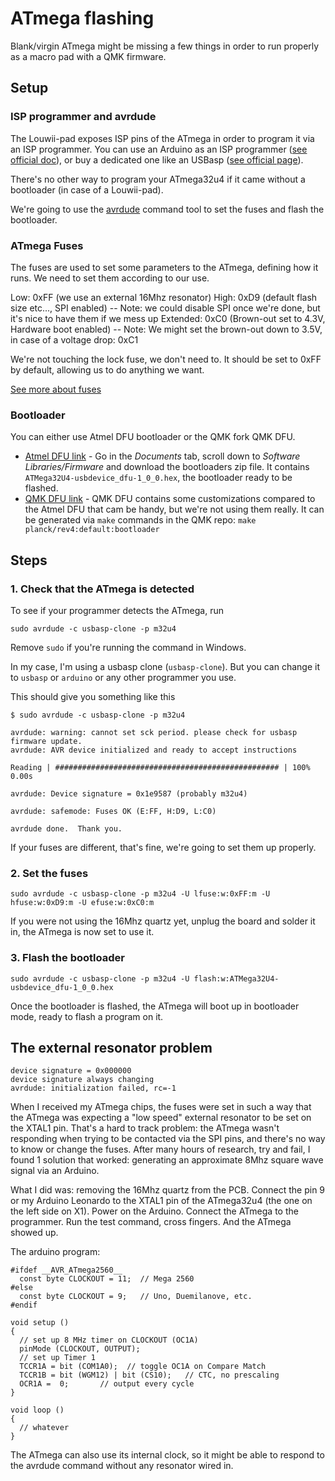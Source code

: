 # ATmega flashing

Blank/virgin ATmega might be missing a few things in order to run properly as a macro pad with a QMK firmware.

## Setup

### ISP programmer and avrdude

The Louwii-pad exposes ISP pins of the ATmega in order to program it via an ISP programmer. You can use an Arduino as an ISP programmer ([see official doc](https://www.arduino.cc/en/tutorial/arduinoISP#toc2)), or buy a dedicated one like an USBasp ([see official page](https://www.fischl.de/usbasp/)).

There's no other way to program your ATmega32u4 if it came without a bootloader (in case of a Louwii-pad).

We're going to use the [avrdude](https://www.nongnu.org/avrdude/) command tool to set the fuses and flash the bootloader.

### ATmega Fuses

The fuses are used to set some parameters to the ATmega, defining how it runs. We need to set them according to our use.

Low: 0xFF (we use an external 16Mhz resonator)
High: 0xD9 (default flash size etc..., SPI enabled) -- Note: we could disable SPI once we're done, but it's nice to have them if we mess up
Extended: 0xC0 (Brown-out set to 4.3V, Hardware boot enabled) -- Note: We might set the brown-out down to 3.5V, in case of a voltage drop: 0xC1

We're not touching the lock fuse, we don't need to. It should be set to 0xFF by default, allowing us to do anything we want.

[See more about fuses](https://eleccelerator.com/fusecalc/fusecalc.php?chip=atmega32u4&LOW=FF&HIGH=D9&EXTENDED=C0&LOCKBIT=FF)

### Bootloader

You can either use Atmel DFU bootloader or the QMK fork QMK DFU.

* [Atmel DFU link](https://www.microchip.com/wwwproducts/en/ATmega32U4#additional-features) - Go in the _Documents_ tab, scroll down to _Software Libraries/Firmware_ and download the bootloaders zip file. It contains `ATMega32U4-usbdevice_dfu-1_0_0.hex`, the bootloader ready to be flashed.
* [QMK DFU link](https://docs.qmk.fm/#/flashing?id=qmk-dfu) - QMK DFU contains some customizations compared to the Atmel DFU that cam be handy, but we're not using them really. It can be generated via `make` commands in the QMK repo: `make planck/rev4:default:bootloader`

## Steps

### 1. Check that the ATmega is detected

To see if your programmer detects the ATmega, run

```
sudo avrdude -c usbasp-clone -p m32u4
```

Remove `sudo` if you're running the command in Windows.

In my case, I'm using a usbasp clone (`usbasp-clone`). But you can change it to `usbasp` or `arduino` or any other programmer you use.

This should give you something like this

```
$ sudo avrdude -c usbasp-clone -p m32u4

avrdude: warning: cannot set sck period. please check for usbasp firmware update.
avrdude: AVR device initialized and ready to accept instructions

Reading | ################################################## | 100% 0.00s

avrdude: Device signature = 0x1e9587 (probably m32u4)

avrdude: safemode: Fuses OK (E:FF, H:D9, L:C0)

avrdude done.  Thank you.
```

If your fuses are different, that's fine, we're going to set them up properly.

### 2. Set the fuses

```
sudo avrdude -c usbasp-clone -p m32u4 -U lfuse:w:0xFF:m -U hfuse:w:0xD9:m -U efuse:w:0xC0:m
```

If you were not using the 16Mhz quartz yet, unplug the board and solder it in, the ATmega is now set to use it.


### 3. Flash the bootloader

```
sudo avrdude -c usbasp-clone -p m32u4 -U flash:w:ATMega32U4-usbdevice_dfu-1_0_0.hex
```

Once the bootloader is flashed, the ATmega will boot up in bootloader mode, ready to flash a program on it.

## The external resonator problem

```
device signature = 0x000000
device signature always changing
avrdude: initialization failed, rc=-1
```

When I received my ATmega chips, the fuses were set in such a way that the ATmega was expecting a "low speed" external resonator to be set on the XTAL1 pin. That's a hard to track problem: the ATmega wasn't responding when trying to be contacted via the SPI pins, and there's no way to know or change the fuses. After many hours of research, try and fail, I found 1 solution that worked: generating an approximate 8Mhz square wave signal via an Arduino.

What I did was: removing the 16Mhz quartz from the PCB. Connect the pin 9 or my Arduino Leonardo to the XTAL1 pin of the ATmega32u4 (the one on the left side on X1). Power on the Arduino. Connect the ATmega to the programmer. Run the test command, cross fingers. And the ATmega showed up.

The arduino program:

```
#ifdef __AVR_ATmega2560__
  const byte CLOCKOUT = 11;  // Mega 2560
#else
  const byte CLOCKOUT = 9;   // Uno, Duemilanove, etc.
#endif

void setup ()
{
  // set up 8 MHz timer on CLOCKOUT (OC1A)
  pinMode (CLOCKOUT, OUTPUT);
  // set up Timer 1
  TCCR1A = bit (COM1A0);  // toggle OC1A on Compare Match
  TCCR1B = bit (WGM12) | bit (CS10);   // CTC, no prescaling
  OCR1A =  0;       // output every cycle
}

void loop ()
{
  // whatever
}
```

The ATmega can also use its internal clock, so it might be able to respond to the avrdude command without any resonator wired in.
